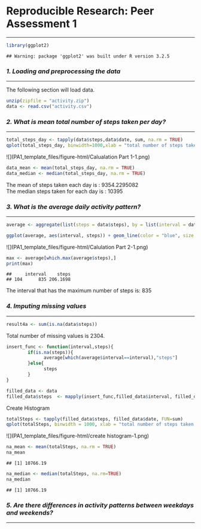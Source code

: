 # Reproducible Research: Peer Assessment 1
________________________________________  
 
 ```r
 library(ggplot2)
 ```
 
 ```
 ## Warning: package 'ggplot2' was built under R version 3.2.5
 ```
  

### *1. Loading and preprocessing the data*
__________________________________________

The following section will load data.

```r
unzip(zipfile = "activity.zip")
data <- read.csv("activity.csv")
```


### *2. What is mean total number of steps taken per day?*
__________________________________________

```r
total_steps_day <- tapply(data$steps,data$date, sum, na.rm = TRUE)
qplot(total_steps_day, binwidth=1000,xlab = "total number of steps taken each day", ylab = "Frequency")
```

![](PA1_template_files/figure-html/Calualation Part 1-1.png)

```r
data_mean <- mean(total_steps_day, na.rm = TRUE)
data_median <- median(total_steps_day, na.rm = TRUE)
```

The mean of steps taken each day is : 9354.2295082   
The median steps taken for each day is : 10395

### *3. What is the average daily activity pattern?*
__________________________________________

```r
average <- aggregate(list(steps = data$steps), by = list(interval = data$interval), FUN=mean, na.rm=TRUE)

ggplot(average, aes(interval, steps)) + geom_line(color = "blue", size = 0.7) + labs(title = "Average Daily Activity Chart", x = "5-minute intervals", y = "Average Number of Steps Taken")
```

![](PA1_template_files/figure-html/Calulation Part 2-1.png)

```r
max <- average[which.max(average$steps),]
print(max)
```

```
##     interval    steps
## 104      835 206.1698
```

The interval that has the maximum number of steps is: 835   


### *4. Imputing missing values*
__________________________________________

```r
result4a <- sum(is.na(data$steps))
```

Total number of missing values is 2304.


```r
insert_func <- function(interval,steps){
        if(is.na(steps)){
              average[which(average$interval==interval),"steps"]
        }else{
              steps
        }
}
```



```r
filled_data <- data
filled_data$steps  <- mapply(insert_func,filled_data$interval, filled_data$steps)
```

Create Histogram


```r
totalSteps <- tapply(filled_data$steps, filled_data$date, FUN=sum)
qplot(totalSteps, binwidth = 1000, xlab = "total number of steps taken each day")
```

![](PA1_template_files/figure-html/create histogram-1.png)


```r
na_mean <- mean(totalSteps, na.rm = TRUE)
na_mean
```

```
## [1] 10766.19
```

```r
na_median <- median(totalSteps, na.rm=TRUE)
na_median
```

```
## [1] 10766.19
```


### *5. Are there differences in activity patterns between weekdays and weekends?*
__________________________________________





